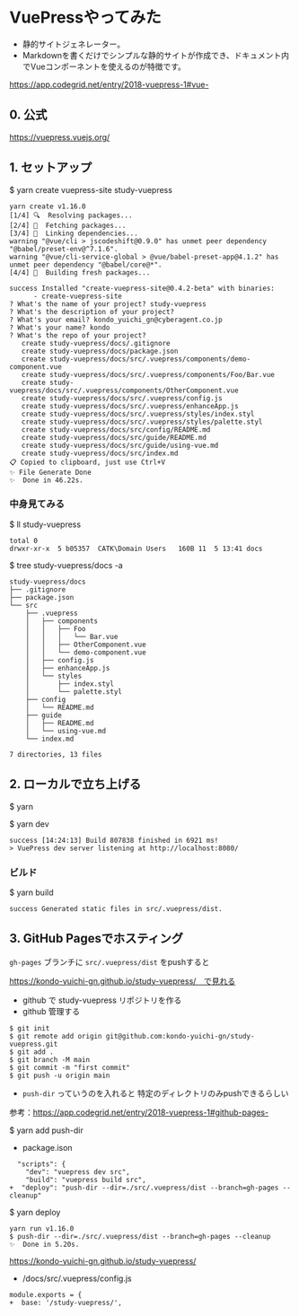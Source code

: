VuePressやってみた
====

- 静的サイトジェネレーター。
- Markdownを書くだけでシンプルな静的サイトが作成でき、ドキュメント内でVueコンポーネントを使えるのが特徴です。

https://app.codegrid.net/entry/2018-vuepress-1#vue-

## 0. 公式
https://vuepress.vuejs.org/

## 1. セットアップ

$ yarn create vuepress-site study-vuepress

```
yarn create v1.16.0
[1/4] 🔍  Resolving packages...
[2/4] 🚚  Fetching packages...
[3/4] 🔗  Linking dependencies...
warning "@vue/cli > jscodeshift@0.9.0" has unmet peer dependency "@babel/preset-env@^7.1.6".
warning "@vue/cli-service-global > @vue/babel-preset-app@4.1.2" has unmet peer dependency "@babel/core@*".
[4/4] 🔨  Building fresh packages...

success Installed "create-vuepress-site@0.4.2-beta" with binaries:
      - create-vuepress-site
? What's the name of your project? study-vuepress
? What's the description of your project?
? What's your email? kondo_yuichi_gn@cyberagent.co.jp
? What's your name? kondo
? What's the repo of your project?
   create study-vuepress/docs/.gitignore
   create study-vuepress/docs/package.json
   create study-vuepress/docs/src/.vuepress/components/demo-component.vue
   create study-vuepress/docs/src/.vuepress/components/Foo/Bar.vue
   create study-vuepress/docs/src/.vuepress/components/OtherComponent.vue
   create study-vuepress/docs/src/.vuepress/config.js
   create study-vuepress/docs/src/.vuepress/enhanceApp.js
   create study-vuepress/docs/src/.vuepress/styles/index.styl
   create study-vuepress/docs/src/.vuepress/styles/palette.styl
   create study-vuepress/docs/src/config/README.md
   create study-vuepress/docs/src/guide/README.md
   create study-vuepress/docs/src/guide/using-vue.md
   create study-vuepress/docs/src/index.md
📋 Copied to clipboard, just use Ctrl+V
✨ File Generate Done
✨  Done in 46.22s.
```

### 中身見てみる

$ ll study-vuepress

```
total 0
drwxr-xr-x  5 b05357  CATK\Domain Users   160B 11  5 13:41 docs
```

$ tree study-vuepress/docs -a

```
study-vuepress/docs
├── .gitignore
├── package.json
└── src
    ├── .vuepress
    │   ├── components
    │   │   ├── Foo
    │   │   │   └── Bar.vue
    │   │   ├── OtherComponent.vue
    │   │   └── demo-component.vue
    │   ├── config.js
    │   ├── enhanceApp.js
    │   └── styles
    │       ├── index.styl
    │       └── palette.styl
    ├── config
    │   └── README.md
    ├── guide
    │   ├── README.md
    │   └── using-vue.md
    └── index.md

7 directories, 13 files

```

## 2. ローカルで立ち上げる

$ yarn

$ yarn dev

```
success [14:24:13] Build 807838 finished in 6921 ms!
> VuePress dev server listening at http://localhost:8080/
```

### ビルド

$ yarn build

```
success Generated static files in src/.vuepress/dist.
```

## 3. GitHub Pagesでホスティング

`gh-pages` ブランチに `src/.vuepress/dist` をpushすると

https://kondo-yuichi-gn.github.io/study-vuepress/　で見れる


- github で study-vuepress リポジトリを作る
- github 管理する

```
$ git init
$ git remote add origin git@github.com:kondo-yuichi-gn/study-vuepress.git
$ git add .
$ git branch -M main
$ git commit -m "first commit"
$ git push -u origin main
```

- `push-dir` っていうのを入れると 特定のディレクトリのみpushできるらしい

参考：https://app.codegrid.net/entry/2018-vuepress-1#github-pages-

$ yarn add push-dir

- package.ison

```
  "scripts": {
    "dev": "vuepress dev src",
    "build": "vuepress build src",
+  "deploy": "push-dir --dir=./src/.vuepress/dist --branch=gh-pages --cleanup"
```

$ yarn deploy

```
yarn run v1.16.0
$ push-dir --dir=./src/.vuepress/dist --branch=gh-pages --cleanup
✨  Done in 5.20s.
```

https://kondo-yuichi-gn.github.io/study-vuepress/


- /docs/src/.vuepress/config.js

```
module.exports = {
+  base: '/study-vuepress/',
```
